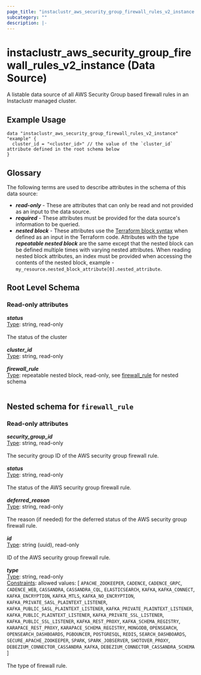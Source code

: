 ```yaml
---
page_title: "instaclustr_aws_security_group_firewall_rules_v2_instance Data Source - terraform-provider-instaclustr"
subcategory: ""
description: |-
---
```


# instaclustr_aws_security_group_firewall_rules_v2_instance (Data Source)
A listable data source of all AWS Security Group based firewall rules in an Instaclustr managed cluster.
## Example Usage
```
data "instaclustr_aws_security_group_firewall_rules_v2_instance" "example" { 
  cluster_id = "<cluster_id>" // the value of the `cluster_id` attribute defined in the root schema below
}
```
## Glossary
The following terms are used to describe attributes in the schema of this data source:
- **_read-only_** - These are attributes that can only be read and not provided as an input to the data source.
- **_required_** - These attributes must be provided for the data source's information to be queried.
- **_nested block_** - These attributes use the [Terraform block syntax](https://www.terraform.io/language/attr-as-blocks) when defined as an input in the Terraform code. Attributes with the type **_repeatable nested block_** are the same except that the nested block can be defined multiple times with varying nested attributes. When reading nested block attributes, an index must be provided when accessing the contents of the nested block, example - `my_resource.nested_block_attribute[0].nested_attribute`.
## Root Level Schema
### Read-only attributes
*___status___*<br>
<ins>Type</ins>: string, read-only<br>
<br>The status of the cluster<br><br>
*___cluster_id___*<br>
<ins>Type</ins>: string, read-only<br>
<br>
*___firewall_rule___*<br>
<ins>Type</ins>: repeatable nested block, read-only, see [firewall_rule](#nested--firewall_rule) for nested schema<br>
<br>
<a id="nested--firewall_rule"></a>
## Nested schema for `firewall_rule`

### Read-only attributes
*___security_group_id___*<br>
<ins>Type</ins>: string, read-only<br>
<br>The security group ID of the AWS security group firewall rule.<br><br>
*___status___*<br>
<ins>Type</ins>: string, read-only<br>
<br>The status of the AWS security group firewall rule.<br><br>
*___deferred_reason___*<br>
<ins>Type</ins>: string, read-only<br>
<br>The reason (if needed) for the deferred status of the AWS security group firewall rule.<br><br>
*___id___*<br>
<ins>Type</ins>: string (uuid), read-only<br>
<br>ID of the AWS security group firewall rule.<br><br>
*___type___*<br>
<ins>Type</ins>: string, read-only<br>
<ins>Constraints</ins>: allowed values: [ `APACHE_ZOOKEEPER`, `CADENCE`, `CADENCE_GRPC`, `CADENCE_WEB`, `CASSANDRA`, `CASSANDRA_CQL`, `ELASTICSEARCH`, `KAFKA`, `KAFKA_CONNECT`, `KAFKA_ENCRYPTION`, `KAFKA_MTLS`, `KAFKA_NO_ENCRYPTION`, `KAFKA_PRIVATE_SASL_PLAINTEXT_LISTENER`, `KAFKA_PUBLIC_SASL_PLAINTEXT_LISTENER`, `KAFKA_PRIVATE_PLAINTEXT_LISTENER`, `KAFKA_PUBLIC_PLAINTEXT_LISTENER`, `KAFKA_PRIVATE_SSL_LISTENER`, `KAFKA_PUBLIC_SSL_LISTENER`, `KAFKA_REST_PROXY`, `KAFKA_SCHEMA_REGISTRY`, `KARAPACE_REST_PROXY`, `KARAPACE_SCHEMA_REGISTRY`, `MONGODB`, `OPENSEARCH`, `OPENSEARCH_DASHBOARDS`, `PGBOUNCER`, `POSTGRESQL`, `REDIS`, `SEARCH_DASHBOARDS`, `SECURE_APACHE_ZOOKEEPER`, `SPARK`, `SPARK_JOBSERVER`, `SHOTOVER_PROXY`, `DEBEZIUM_CONNECTOR_CASSANDRA_KAFKA`, `DEBEZIUM_CONNECTOR_CASSANDRA_SCHEMA` ]<br><br>The type of firewall rule.<br><br>
